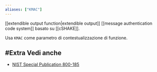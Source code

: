 ```yaml
---
aliases: ["KMAC"]
---
```


[[extendible output function|extendible output]] [[message authentication code system]] basato su [[cSHAKE]].

Usa `KMAC` come parametro di contestualizzazione di funzione.

## #Extra Vedi anche

- [NIST Special Publication 800-185](https://nvlpubs.nist.gov/nistpubs/SpecialPublications/NIST.SP.800-185.pdf)
